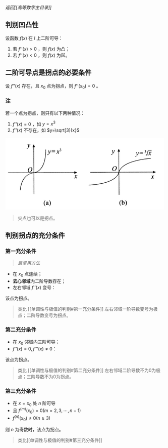 *返回[[高等数学主目录]]*

## 判别凹凸性

设函数 $f(x)$ 在 $I$ 上二阶可导：

1. 若 $f’’(x) > 0$ ，则 $f(x)$ 为凸；
2. 若 $f’’(x) < 0$ ，则 $f(x)$ 为凹。

## 二阶可导点是拐点的必要条件

设 $f’’(x)$ 存在，且 $x_0$ 点为拐点，则 $f’’(x_0) = 0$ 。

### 注

若一个点为拐点，则只有以下两种情况：

1. $f’’(x) = 0$ ，如 $y=x^3$
2. $f’’(x)$ 不存在，如 $y=\sqrt[3]{x}$

![situations](/assets/aotu_2.jpg)

> 尖点也可以是拐点。

## 判别拐点的充分条件

### 第一充分条件

> *最常用方法*

- 在 $x_0$ 点连续；
- **去心邻域**内二阶导数存在；
- 左右邻域 $f’’(x)$ 变号：

该点为拐点。

> 类比 [[单调性与极值的判别#第一充分条件]] 
> 左右邻域一阶导数变号为极点；二阶导数变号为拐点。

### 第二充分条件

- 在 $x_0$ 邻域内三阶可导；
- $f’’(x) = 0, f’’‘(x) \ne 0$：

该点为拐点。

> 类比 [[单调性与极值的判别#第二充分条件]] 
> 左右邻域二阶导数不为0为极点；三阶导数不为0为拐点。


### 第三充分条件

- 在 $x=x_0$ 处 $n$ 阶可导
- 且 $f^{(m)}(x_0) = 0(m = 2, 3, \cdots ,n-1)$
- $f^{(n)}(x_0) \ne 0 (n \ge 3)$

则 $n$ 为奇数时，该点为拐点。

> 类比[[单调性与极值的判别#第三充分条件]]
